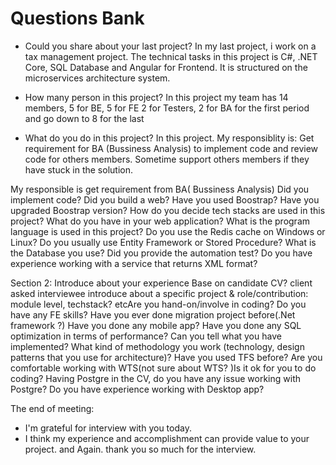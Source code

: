 # Questions Bank

- Could you share about your last project?
 In my last project, i work on a tax management project. 
 The technical tasks in this project is C#,  .NET Core, SQL Database and Angular for Frontend.
 It is structured on the microservices architecture system.
 
- How many person in this project?
 In this project my team has 14 members, 5 for BE, 5 for FE 2 for Testers, 2 for BA for the first period
 and go down to 8 for the last
 
- What do you do in this project?
 In this project. My responsiblity is:
	Get requirement for BA  (Bussiness Analysis) to implement code and review code for others members. 
	Sometime support others members if they have stuck in the solution.

My responsible is get requirement from BA( Bussiness Analysis) 
Did you implement code?
Did you build a web? 
Have you used Boostrap?
Have you upgraded Boostrap version?
How do you decide tech stacks are used in this project?
What do you have in your web application?
What is the program language is used in this project?
Do you use the Redis cache on Windows or Linux?
Do you usually use Entity Framework or Stored Procedure?
What is the Database you use?
Did you provide the automation test?
Do you have experience working with a service that returns XML format?

Section 2: 
Introduce about your experience Base on candidate CV?
client asked interviewee introduce about a specific project & role/contribution: module level, techstack?
etcAre you hand-on/involve in coding?
Do you have any FE skills?
Have you ever done migration project before(.Net framework ?)
Have you done any mobile app?
Have you done any SQL optimization in terms of performance? 
Can you tell what you have implemented?
What kind of methodology you work (technology, design patterns that you use for architecture)?
Have you used TFS before?
Are you comfortable working with WTS(not sure about WTS? )Is it ok for you to do coding?
Having Postgre in the CV, do you have any issue working with Postgre?
Do you have experience working with Desktop app?


The end of meeting:
- I'm grateful for interview with you today.
- I think my experience and accomplishment can provide value to your project.
and Again. thank you so much for the interview.